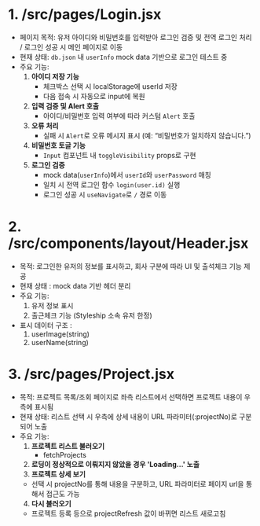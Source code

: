 # 1. /src/pages/Login.jsx
- 페이지 목적: 유저 아이디와 비밀번호를 입력받아 로그인 검증 및 전역 로그인 처리 / 로그인 성공 시 메인 페이지로 이동
- 현재 상태: `db.json` 내 `userInfo` mock data 기반으로 로그인 테스트 중
- 주요 기능:
  1. **아이디 저장 기능**
       - 체크박스 선택 시 localStorage에 userId 저장
       - 다음 접속 시 자동으로 input에 복원
  2. **입력 검증 및 Alert 호출**
       - 아이디/비밀번호 입력 여부에 따라 커스텀 `Alert` 호출
  3. **오류 처리**
       - 실패 시 `Alert`로 오류 메시지 표시 (예: “비밀번호가 일치하지 않습니다.”)
  4. **비밀번호 토글 기능**
       - `Input` 컴포넌트 내 `toggleVisibility` props로 구현
  5. **로그인 검증**
       - mock data(`userInfo`)에서 `userId`와 `userPassword` 매칭
       - 일치 시 전역 로그인 함수 `login(user.id)` 실행
       - 로그인 성공 시 `useNavigate`로 `/` 경로 이동
 

# 2. /src/components/layout/Header.jsx
- 목적: 로그인한 유저의 정보를 표시하고, 회사 구분에 따라 UI 및 출석체크 기능 제공
- 현재 상태 : mock data 기반 헤더 분리
- 주요 기능:
  1. 유저 정보 표시
  2. 출근체크 기능 (Styleship 소속 유저 한정)
- 표시 데이터 구조 :
  1. userImage(string)
  2. userName(string)

# 3. /src/pages/Project.jsx
- 목적: 프로젝트 목록/조회 페이지로 좌측 리스트에서 선택하면 프로젝트 내용이 우측에 표시됨
- 현재 상태: 리스트 선택 시 우측에 상세 내용이 URL 파라미터(:projectNo)로 구분되어 노출
- 주요 기능:
  1. **프로젝트 리스트 불러오기**
     - fetchProjects
  2. **로딩이 정상적으로 이뤄지지 않았을 경우 'Loading...' 노출**
  3. **프로젝트 상세 보기**
   - 선택 시 projectNo를 통해 내용을 구분하고, URL 파라미터로 페이지 url을 통해서 접근도 가능
  4. **다시 불러오기** 
   - 프로젝트 등록 등으로 projectRefresh 값이 바뀌면 리스트 새로고침
